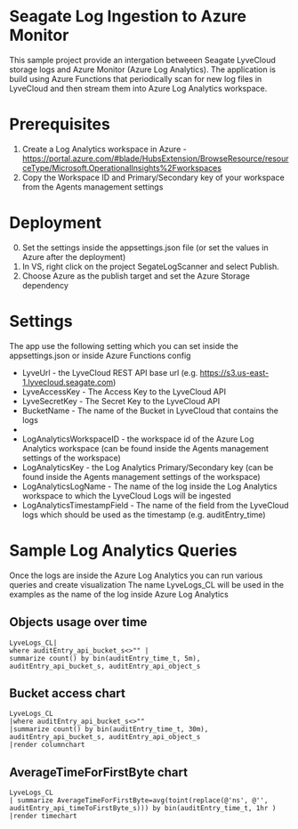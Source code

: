 # Seagate Log Ingestion to Azure Monitor

This sample project provide an intergation betweeen Seagate LyveCloud storage logs and Azure Monitor (Azure Log Analytics).
The application is build using Azure Functions that periodically scan for new log files in LyveCloud and then stream them into Azure Log Analytics workspace.

# Prerequisites
1. Create a Log Analytics workspace in Azure - https://portal.azure.com/#blade/HubsExtension/BrowseResource/resourceType/Microsoft.OperationalInsights%2Fworkspaces
2. Copy the Workspace ID and Primary/Secondary key of your workspace from the Agents management settings


# Deployment 
0. Set the settings inside the appsettings.json file (or set the values in Azure after the deployment)
1. In VS, right click on the project SegateLogScanner and select Publish.
2. Choose Azure as the publish target and set the Azure Storage dependency

# Settings
The app use the following setting which you can set inside the appsettings.json or inside Azure Functions config
* LyveUrl - the LyveCloud REST API base url (e.g. https://s3.us-east-1.lyvecloud.seagate.com)
* LyveAccessKey - The Access Key to the LyveCloud API
* LyveSecretKey - The Secret Key to the LyveCloud API
* BucketName - The name of the Bucket in LyveCloud that contains the logs
*
* LogAnalyticsWorkspaceID - the workspace id of the Azure Log Analytics workspace (can be found inside the Agents management settings of the workspace)
* LogAnalyticsKey - the Log Analytics Primary/Secondary key (can be found inside the Agents management settings of the workspace)
* LogAnalyticsLogName - The name of the log inside the Log Analytics workspace to which the LyveCloud Logs will be ingested
* LogAnalyticsTimestampField - The name of the field from the LyveCloud logs which should be used as the timestamp (e.g. auditEntry_time)

# Sample Log Analytics Queries
Once the logs are inside the Azure Log Analytics you can run various queries and create visualization 
The name LyveLogs_CL will be used in the examples as the name of the log inside Azure Log Analytics


## Objects usage over time 
```
LyveLogs_CL| 
where auditEntry_api_bucket_s<>"" |
summarize count() by bin(auditEntry_time_t, 5m), auditEntry_api_bucket_s, auditEntry_api_object_s
```


## Bucket access chart
```
LyveLogs_CL
|where auditEntry_api_bucket_s<>"" 
|summarize count() by bin(auditEntry_time_t, 30m), auditEntry_api_bucket_s, auditEntry_api_object_s
|render columnchart 
```

## AverageTimeForFirstByte chart 
```
LyveLogs_CL
| summarize AverageTimeForFirstByte=avg(toint(replace(@'ns', @'', auditEntry_api_timeToFirstByte_s))) by bin(auditEntry_time_t, 1hr )
|render timechart 
```
